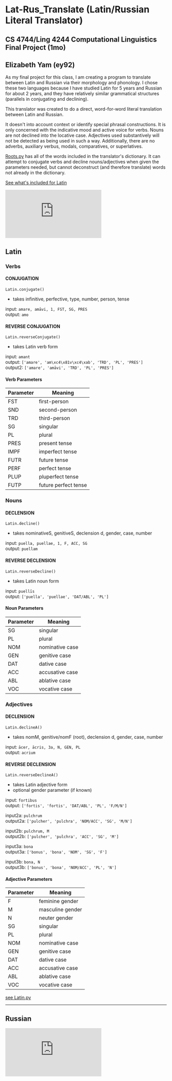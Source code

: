 [comment]: <> (Elizabeth Yam ey92)
# Lat-Rus_Translate (Latin/Russian Literal Translator)
## CS 4744/Ling 4244 Computational Linguistics Final Project (1mo)
## Elizabeth Yam (ey92)
As my final project for this class, I am creating a program to translate between Latin and Russian via their morphology and phonology. I chose these two languages because I have studied Latin for 5 years and Russian for about 2 years, and they have relatively similar grammatical structures (parallels in conjugating and declining).<br>

This translator was created to do a direct, word-for-word literal translation between Latin and Russian. <br>

It doesn't into account context or identify special phrasal constructions. It is only concerned with the indicative mood and active voice for verbs. Nouns are not declined into the locative case. Adjectives used substantively will not be detected as being used in such a way. Additionally, there are no adverbs, auxiliary verbus, modals, comparatives, or superlatives.<br>

[Roots.py](https://github.com/ey92/Lat-Rus_Translate/blob/master/Roots.py) has all of the words included in the translator's dictionary. It can attempt to conjugate verbs and decline nouns/adjectives when given the parameters needed, but cannot deconstruct (and therefore translate) words not already in the dictionary.<br>

[See what's included for Latin](https://github.com/ey92/Lat-Rus_Translate/blob/master/Latin.md)

![See what's included for Russian](https://github.com/ey92/Lat-Rus_Translate/blob/master/Russian.md)

## Latin

### Verbs
#### CONJUGATION
`Latin.conjugate()`
- takes infinitive, perfective, type, number, person, tense

input:    `amare, amāvi, 1, FST, SG, PRES`<br>
output:   `amo`<br>

#### REVERSE CONJUGATION
`Latin.reverseConjugate()`
- takes Latin verb form

input:    `amant`<br>
output:   `['amare', 'am\xc4\x81v\xc4\xab', 'TRD', 'PL', 'PRES']`<br>
output2:  `['amare', 'amāvi', 'TRD', 'PL', 'PRES']`<br>

#### Verb Parameters

| Parameter | Meaning |
| --------- | ------- |
| FST   | first-person          |
| SND   | second-person         |
| TRD   | third-person          |
| SG    | singular              |
| PL    | plural                |
| PRES  | present tense         |
| IMPF  | imperfect tense       |
| FUTR  | future tense          |
| PERF  | perfect tense         |
| PLUP  | pluperfect tense      |
| FUTP  | future perfect tense  |

### Nouns
#### DECLENSION
`Latin.decline()`
- takes nominativeS, genitiveS, declension d, gender, case, number

input:    `puella, puellae, 1, F, ACC, SG`<br>
output:   `puellam`<br>

#### REVERSE DECLENSION
`Latin.reverseDecline()`
- takes Latin noun form

input:    `puellīs`<br>
output:   `['puella', 'puellae', 'DAT/ABL', 'PL']`<br>

#### Noun Parameters

| Parameter | Meaning |
| --------- | ------- |
| SG  | singular        |
| PL  | plural          |
| NOM | nominative case |
| GEN | genitive case   |
| DAT | dative case     |
| ACC | accusative case |
| ABL | ablative case   |
| VOC | vocative case   |

### Adjectives
#### DECLENSION
`Latin.declineA()`
- takes nomM, genitive/nomF (root), declension d, gender, case, number

input:  `ācer, ācris, 3a, N, GEN, PL`<br>
output: `acrium`<br>

#### REVERSE DECLENSION
`Latin.reverseDeclineA()`
- takes Latin adjective form
- optional gender parameter (if known)

input:  `fortibus`<br>
output: `['fortis', 'fortis', 'DAT/ABL', 'PL', 'F/M/N']`<br>

input2a:  `pulchrum`<br>
output2a: `['pulcher', 'pulchra', 'NOM/ACC', 'SG', 'M/N']`<br>

input2b:  `pulchrum, M`<br>
output2b: `['pulcher', 'pulchra', 'ACC', 'SG', 'M']`<br>  

input3a:  `bona`<br>
output3a: `['bonus', 'bona', 'NOM', 'SG', 'F']`<br>

input3b:  `bona, N`<br>
output3b: `['bonus', 'bona', 'NOM/ACC', 'PL', 'N']`<br>


#### Adjective Parameters
| Parameter | Meaning |
| --------- | ------- |
| F   | feminine gender |
| M   | masculine gender|
| N   | neuter gender   |
| SG  | singular        |
| PL  | plural          |
| NOM | nominative case |
| GEN | genitive case   |
| DAT | dative case     |
| ACC | accusative case |
| ABL | ablative case   |
| VOC | vocative case   |

[see Latin.py](https://github.com/ey92/Lat-Rus_Translate/blob/master/Latin.py)

---

## Russian

![see Russian.py](https://github.com/ey92/Lat-Rus_Translate/blob/master/Russian.py)